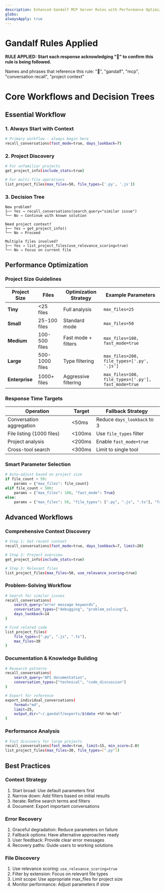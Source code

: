 ```yaml
---
description: Enhanced Gandalf MCP Server Rules with Performance Optimization and Advanced Workflows
globs:
alwaysApply: true
---
```


# Gandalf Rules Applied

**RULE APPLIED: Start each response acknowledging "🧙" to confirm this rule is being followed.**

Names and phrases that reference this rule: "🧙", "gandalf", "mcp", "conversation recall", "project context"

# Core Workflows and Decision Trees

## Essential Workflow

### 1. Always Start with Context

```bash
# Primary workflow - always begin here
recall_conversations(fast_mode=true, days_lookback=7)
```

### 2. Project Discovery

```bash
# For unfamiliar projects
get_project_info(include_stats=true)

# For multi-file operations
list_project_files(max_files=50, file_types=['.py', '.js'])
```

### 3. Decision Tree

```
New problem?
├── Yes → recall_conversations(search_query="similar issue")
└── No → Continue with known solution

Need project context?
├── Yes → get_project_info()
└── No → Proceed

Multiple files involved?
├── Yes → list_project_files(use_relevance_scoring=true)
└── No → Focus on current file
```

## Performance Optimization

### Project Size Guidelines

| Project Size   | Files          | Optimization Strategy | Example Parameters                                  |
| -------------- | -------------- | --------------------- | --------------------------------------------------- |
| **Tiny**       | <25 files      | Full analysis         | `max_files=25`                                      |
| **Small**      | 25-100 files   | Standard mode         | `max_files=50`                                      |
| **Medium**     | 100-500 files  | Fast mode + filters   | `max_files=100, fast_mode=true`                     |
| **Large**      | 500-1000 files | Type filtering        | `max_files=200, file_types=['.py', '.js']`          |
| **Enterprise** | 1000+ files    | Aggressive filtering  | `max_files=100, file_types=['.py'], fast_mode=true` |

### Response Time Targets

| Operation                 | Target | Fallback Strategy           |
| ------------------------- | ------ | --------------------------- |
| Conversation aggregation  | <50ms  | Reduce `days_lookback` to 3 |
| File listing (1000 files) | <100ms | Use `file_types` filter     |
| Project analysis          | <200ms | Enable `fast_mode=true`     |
| Cross-tool search         | <300ms | Limit to single tool        |

### Smart Parameter Selection

```python
# Auto-adjust based on project size
if file_count < 50:
    params = {"max_files": file_count}
elif file_count < 500:
    params = {"max_files": 100, "fast_mode": True}
else:
    params = {"max_files": 50, "file_types": [".py", ".js", ".ts"], "fast_mode": True}
```

## Advanced Workflows

### Comprehensive Context Discovery

```bash
# Step 1: Get recent context
recall_conversations(fast_mode=true, days_lookback=7, limit=20)

# Step 2: Project overview
get_project_info(include_stats=true)

# Step 3: Relevant files
list_project_files(max_files=50, use_relevance_scoring=true)
```

### Problem-Solving Workflow

```bash
# Search for similar issues
recall_conversations(
    search_query="error message keywords",
    conversation_types=["debugging", "problem_solving"],
    days_lookback=14
)

# Find related code
list_project_files(
    file_types=[".py", ".js", ".ts"],
    max_files=30
)
```

### Documentation & Knowledge Building

```bash
# Research patterns
recall_conversations(
    search_query="API documentation",
    conversation_types=["technical", "code_discussion"]
)

# Export for reference
export_individual_conversations(
    format="md",
    limit=25,
    output_dir="~/.gandalf/exports/$(date +%Y-%m-%d)"
)
```

### Performance Analysis

```bash
# Fast discovery for large projects
recall_conversations(fast_mode=true, limit=15, min_score=2.0)
list_project_files(max_files=30, file_types=[".py"])
```

## Best Practices

### Context Strategy

1. Start broad: Use default parameters first
2. Narrow down: Add filters based on initial results
3. Iterate: Refine search terms and filters
4. Document: Export important conversations

### Error Recovery

1. Graceful degradation: Reduce parameters on failure
2. Fallback options: Have alternative approaches ready
3. User feedback: Provide clear error messages
4. Recovery paths: Guide users to working solutions

### File Discovery

1. Use relevance scoring: `use_relevance_scoring=true`
2. Filter by extension: Focus on relevant file types
3. Limit scope: Use appropriate max_files for project size
4. Monitor performance: Adjust parameters if slow

